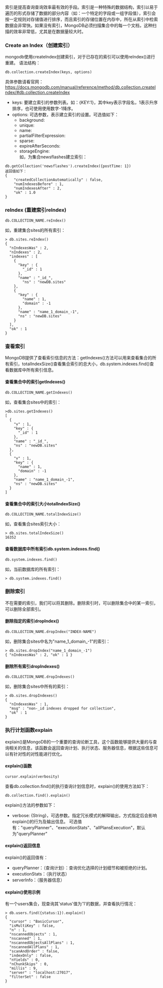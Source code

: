 索引是提高查询查询效率最有效的手段。索引是一种特殊的数据结构，索引以易于遍历的形式存储了数据的部分内容（如：一个特定的字段或一组字段值），索引会按一定规则对存储值进行排序，而且索引的存储位置在内存中，所在从索引中检索数据会非常快。如果没有索引，MongoDB必须扫描集合中的每一个文档，这种扫描的效率非常低，尤其是在数据量较大时。

### Create an Index（创建索引）
mongodb使用createIndex创建索引，对于已存在的索引可以使用reIndex()进行重建。
语法结构：
```
db.collection.createIndex(keys, options)
```
具体参数请看官网：https://docs.mongodb.com/manual/reference/method/db.collection.createIndex/#db.collection.createIndex
* keys: 要建立索引的参数列表。如：{KEY:1}，其中key表示字段名，1表示升序排序，也可使用使用数字-1降序。
* options: 可选参数，表示建立索引的设置。可选值如下：
    * background: 
    * unique: 
    * name: 
    * partialFilterExpression:
    * sparse:
    * expireAfterSeconds:
    * storageEngine:   
如，为集合newsflashes建立索引：
```
db.getCollection('newsflashes').createIndex({postTime: 1})
返回值如下：
{
    "createdCollectionAutomatically" : false,
    "numIndexesBefore" : 1,
    "numIndexesAfter" : 2,
    "ok" : 1.0
}
```
### reIndex (重建索引reIndex)
```
db.COLLECTION_NAME.reIndex()
```
如，重建集合sites的所有索引：
```
> db.sites.reIndex()
{
  "nIndexesWas" : 2,
  "nIndexes" : 2,
  "indexes" : [
    {
	  "key" : {
		"_id" : 1
	  },
	  "name" : "_id_",
		"ns" : "newDB.sites"
	},
	{
	  "key" : {
		"name" : 1,
		"domain" : -1
	  },
	  "name" : "name_1_domain_-1",
	  "ns" : "newDB.sites"
	}
  ],
  "ok" : 1
}
```
### 查看索引
MongoDB提供了查看索引信息的方法：getIndexes()方法可以用来查看集合的所有索引，totalIndexSize()查看集合索引的总大小，db.system.indexes.find()查看数据库中所有索引信息。
#### 查看集合中的索引getIndexes()
```
db.COLLECTION_NAME.getIndexes()
```
如，查看集合sites中的索引：
```
>db.sites.getIndexes()
[
  {
	"v" : 1,
	"key" : {
	  "_id" : 1
	},
	"name" : "_id_",
	"ns" : "newDB.sites"
  },
  {
	"v" : 1,
	"key" : {
	  "name" : 1,
	  "domain" : -1
	},
	"name" : "name_1_domain_-1",
	"ns" : "newDB.sites"
  }
]
```
#### 查看集合中的索引大小totalIndexSize()
```
db.COLLECTION_NAME.totalIndexSize()
```
如，查看集合sites索引大小：
```
> db.sites.totalIndexSize()
16352
```
#### 查看数据库中所有索引db.system.indexes.find()
```
db.system.indexes.find()
```
如，当前数据库的所有索引：
```
> db.system.indexes.find()
```
### 删除索引
不在需要的索引，我们可以将其删除。删除索引时，可以删除集合中的某一索引，可以删除全部索引。
#### 删除指定的索引dropIndex()
```
db.COLLECTION_NAME.dropIndex("INDEX-NAME")
```
如，删除集合sites中名为"name_1_domain_-1"的索引：
```
> db.sites.dropIndex("name_1_domain_-1")
{ "nIndexesWas" : 2, "ok" : 1 }
```
#### 删除所有索引dropIndexes()
```
db.COLLECTION_NAME.dropIndexes()
```
如，删除集合sites中所有的索引：
```
> db.sites.dropIndexes()
{
  "nIndexesWas" : 1,
  "msg" : "non-_id indexes dropped for collection",
  "ok" : 1
}
```
### 执行计划函数explain
explain()是MongoDB的一个重要的查询论断工具，这个函数能够提供大量的与查询相关的信息，该函数会返回查询计划、执行状态、服务器信息，根据这些信息可以有针对性的对性能进行优化。
#### explain()函数
```
cursor.explain(verbosity)
```
查看db.collection.find()的执行查询计划信息时，explain()的使用方法如下：
```
db.collection.find().explain()
```
explain()方法的参数如下：
* verbose: {String}，可选参数。指定冗长模式的解释输出，方式指定后会影响explain()的行为及输出信息。
可选值有："queryPlanner"、"executionStats"、"allPlansExecution"，默认为"queryPlanner"

#### explain()返回信息
explain()的返回值有：
* queryPlanner：（查询计划）：查询优化选择的计划细节和被拒绝的计划。
* executionStats：（执行状态）
* serverInfo：（服务器信息）
#### explain()使用示例
有一个users集合，现查询其'status'值为'1'的数据，并查看执行情况：
```
> db.users.find({status:1}).explain()
{
  "cursor" : "BasicCursor",
  "isMultiKey" : false,
  "n" : 1,
  "nscannedObjects" : 1,
  "nscanned" : 1,
  "nscannedObjectsAllPlans" : 1,
  "nscannedAllPlans" : 1,
  "scanAndOrder" : false,
  "indexOnly" : false,
  "nYields" : 0,
  "nChunkSkips" : 0,
  "millis" : 9,
  "server" : "localhost:27017",
  "filterSet" : false
}
```
